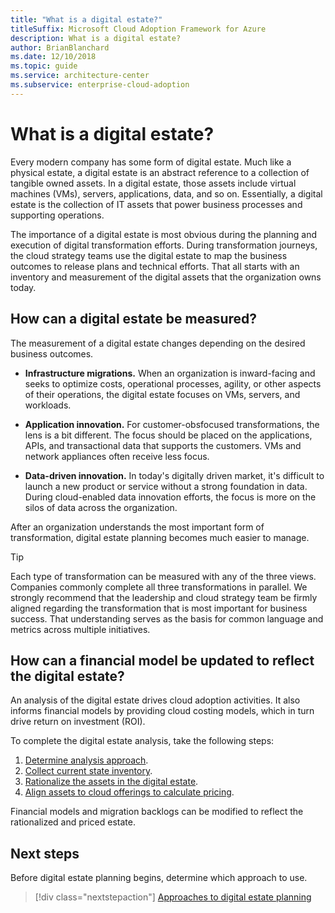 ```yaml
---
title: "What is a digital estate?"
titleSuffix: Microsoft Cloud Adoption Framework for Azure
description: What is a digital estate?
author: BrianBlanchard
ms.date: 12/10/2018
ms.topic: guide
ms.service: architecture-center
ms.subservice: enterprise-cloud-adoption
---
```


<!-- markdownlint-disable MD026 -->

# What is a digital estate?

Every modern company has some form of digital estate. Much like a physical estate, a digital estate is an abstract reference to a collection of tangible owned assets. In a digital estate, those assets include virtual machines (VMs), servers, applications, data, and so on. Essentially, a digital estate is the collection of IT assets that power business processes and supporting operations.

The importance of a digital estate is most obvious during the planning and execution of digital transformation efforts. During transformation journeys, the cloud strategy teams use the digital estate to  map the business outcomes to release plans and technical efforts. That all starts with an inventory and measurement of the digital assets that the organization owns today.

## How can a digital estate be measured?

The measurement of a digital estate changes depending on the desired business outcomes.

- **Infrastructure migrations.** When an organization is inward-facing and seeks to optimize costs, operational processes, agility, or other aspects of their operations, the digital estate focuses on VMs, servers, and workloads.

- **Application innovation.** For customer-obsfocused transformations, the lens is a bit different. The focus should be placed on the applications, APIs, and transactional data that supports the customers. VMs and network appliances often receive less focus.

- **Data-driven innovation.** In today's digitally driven market, it's difficult to launch a new product or service without a strong foundation in data. During cloud-enabled data innovation efforts, the focus is more on the silos of data across the organization.

After an organization understands the most important form of transformation, digital estate planning becomes much easier to manage.

> [!TIP]
> Each type of transformation can be measured with any of the three views. Companies commonly complete all three transformations in parallel. We strongly recommend that the leadership and cloud strategy team be firmly aligned regarding the transformation that is most important for business success. That understanding serves as the basis for common language and metrics across multiple initiatives.

## How can a financial model be updated to reflect the digital estate?

An analysis of the digital estate drives cloud adoption activities. It also informs financial models by providing cloud costing models, which in turn drive return on investment (ROI).

To complete the digital estate analysis, take the following steps:

1. [Determine analysis approach](approach.md).
1. [Collect current state inventory](inventory.md).
1. [Rationalize the assets in the digital estate](rationalize.md).
1. [Align assets to cloud offerings to calculate pricing](calculate.md).

Financial models and migration backlogs can be modified to reflect the rationalized and priced estate.

## Next steps

Before digital estate planning begins, determine which approach to use.

> [!div class="nextstepaction"]
> [Approaches to digital estate planning](approach.md)